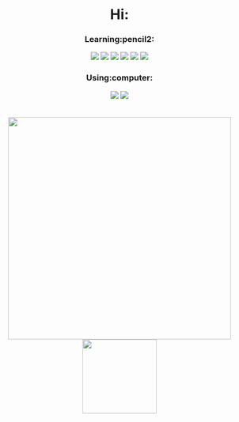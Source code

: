 

<h1 align="center">Hi:</h1>

<h3 align="center">Learning:pencil2:</h3>

<div align="center">
<img src="https://img.shields.io/badge/Python-3776AB?style=flat-square&logo=Python&logoColor=white"/> <img src="https://img.shields.io/badge/HTML5-E34F26?style=flat-square&logo=HTML5&logoColor=white"/> <img src="https://img.shields.io/badge/CSS3-1572B6?style=flat-square&logo=CSS3&logoColor=white"/> <img src="https://img.shields.io/badge/Django-092E20?style=flat-square&logo=Django&logoColor=white"/> <img src="https://img.shields.io/badge/SQLite-003B57?style=flat-square&logo=SQLite&logoColor=white"/> <img src="https://img.shields.io/badge/javascript-F7DF1E?style=for-the-badge&logo=javascript&logoColor=black"> </div>


<h3 align="center">Using:computer:</h3>


<div align="center">
<img src="https://img.shields.io/badge/VisualStudioCode-007ACC?style=flat-square&logo=VisualStudioCode&logoColor=white"/> <img src="https://img.shields.io/badge/PyCharm-C3FC23?style=flat-square&logo=PyCharm&logoColor=black"/>  </div>

<br>
<br>
<div align="center">
  <a href="https://github.com/pugcute">
    <img width="450em" src="https://github-readme-stats.vercel.app/api?username=pugcute&theme=buefy&hide_title=true&show_icons=true"/> </a>
<!--   <a href="https://solved.ac/profile/pugcute">
    <img height="150em" src="http://mazassumnida.wtf/api/v2/generate_badge?boj=pugcute" ></a> -->
  <a href="https://solved.ac/profile/gloomypotato">
    <img height="150em" src="http://mazassumnida.wtf/api/v2/generate_badge?boj=gloomypotato" ></a>
</div>

<br>



